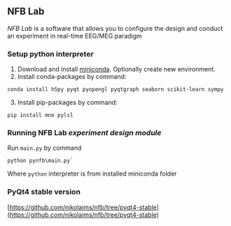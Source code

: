 ## NFB Lab 
*NFB Lab* is a software that allows you to configure the design and conduct an experiment in real-time EEG/MEG paradigm
### Setup python interpreter
1. Download and install [miniconda](https://conda.io/miniconda.html). Optionally create new environment.
2. Install conda-packages by command:
```
conda install h5py pyqt pyopengl pyqtgraph seaborn scikit-learn sympy
```
3. Install pip-packages by command:
```
pip install mne pylsl
```
### Running NFB Lab *experiment design module*
Run `main.py` by command 
```
python pynfb\main.py`
```
Where `python` interpreter is from installed miniconda folder

### PyQt4 stable version
[https://github.com/nikolaims/nfb/tree/pyqt4-stable](https://github.com/nikolaims/nfb/tree/pyqt4-stable)
